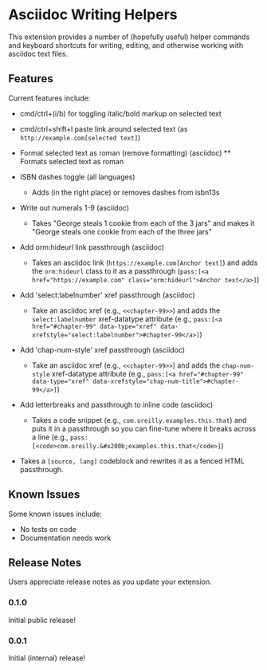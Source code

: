 # Asciidoc Writing Helpers

This extension provides a number of (hopefully useful) helper commands and keyboard shortcuts for writing, editing, and otherwise working with asciidoc text files.

## Features

Current features include:

* cmd/ctrl+(i/b) for toggling italic/bold markup on selected text

* cmd/ctrl+shift+l paste link around selected text (as `http://example.com[selected text]`)

* Format selected text as roman (remove formatting) (asciidoc)
** Formats selected text as roman

* ISBN dashes toggle (all languages)
    * Adds (in the right place) or removes dashes from isbn13s

* Write out numerals 1-9 (asciidoc)
    * Takes "George steals 1 cookie from each of the 3 jars" and makes it "George steals one cookie from each of the three jars"

* Add orm:hideurl link passthrough (asciidoc)
    * Takes an asciidoc link (`https://example.com[Anchor text]`) and adds the `orm:hideurl` class to it as a passthrough (`pass:[<a href="https://example.com" class="orm:hideurl">Anchor text</a>]`)

* Add 'select:labelnumber' xref passthrough (asciidoc)
    * Take an asciidoc xref (e.g., `<<chapter-99>>`) and adds the `select:labelnumber` xref-datatype attribute (e.g., `pass:[<a href="#chapter-99" data-type="xref" data-xrefstyle="select:labelnumber">#chapter-99</a>]`)

* Add 'chap-num-style' xref passthrough (asciidoc)
    * Take an asciidoc xref (e.g., `<<chapter-99>>`) and adds the `chap-num-style` xref-datatype attribute (e.g., `pass:[<a href="#chapter-99" data-type="xref" data-xrefstyle="chap-num-title">#chapter-99</a>]`)

* Add letterbreaks and passthrough to inline code (asciidoc)
    * Takes a code snippet (e.g., `com.oreilly.examples.this.that`) and puts it in a passthrough so you can fine-tune where it breaks across a line (e.g., `pass:[<code>com.oreilly.&#x200b;examples.this.that</code>]`)

* Takes a `[source, lang]` codeblock and rewrites it as a fenced HTML passthrough.


## Known Issues

Some known issues include:

- No tests on code
- Documentation needs work

## Release Notes

Users appreciate release notes as you update your extension.

### 0.1.0

Initial public release!

### 0.0.1

Initial (internal) release!

<!--
## Features

Describe specific features of your extension including screenshots of your extension in action. Image paths are relative to this README file.

For example if there is an image subfolder under your extension project workspace:

\!\[feature X\]\(images/feature-x.png\)

> Tip: Many popular extensions utilize animations. This is an excellent way to show off your extension! We recommend short, focused animations that are easy to follow.

## Requirements

If you have any requirements or dependencies, add a section describing those and how to install and configure them.

## Extension Settings

Include if your extension adds any VS Code settings through the `contributes.configuration` extension point.

For example:

This extension contributes the following settings:

* `myExtension.enable`: enable/disable this extension
* `myExtension.thing`: set to `blah` to do something

## Known Issues

Calling out known issues can help limit users opening duplicate issues against your extension.

## Release Notes

Users appreciate release notes as you update your extension.

### 1.0.0

Initial release of ...

### 1.0.1

Fixed issue #.

### 1.1.0

Added features X, Y, and Z.

-----------------------------------------------------------------------------------------------------------
## Following extension guidelines

Ensure that you've read through the extensions guidelines and follow the best practices for creating your extension.

* [Extension Guidelines](https://code.visualstudio.com/api/references/extension-guidelines)

## Working with Markdown

**Note:** You can author your README using Visual Studio Code.  Here are some useful editor keyboard shortcuts:

* Split the editor (`Cmd+\` on macOS or `Ctrl+\` on Windows and Linux)
* Toggle preview (`Shift+CMD+V` on macOS or `Shift+Ctrl+V` on Windows and Linux)
* Press `Ctrl+Space` (Windows, Linux) or `Cmd+Space` (macOS) to see a list of Markdown snippets

### For more information

* [Visual Studio Code's Markdown Support](http://code.visualstudio.com/docs/languages/markdown)
* [Markdown Syntax Reference](https://help.github.com/articles/markdown-basics/)

**Enjoy!**
-->
